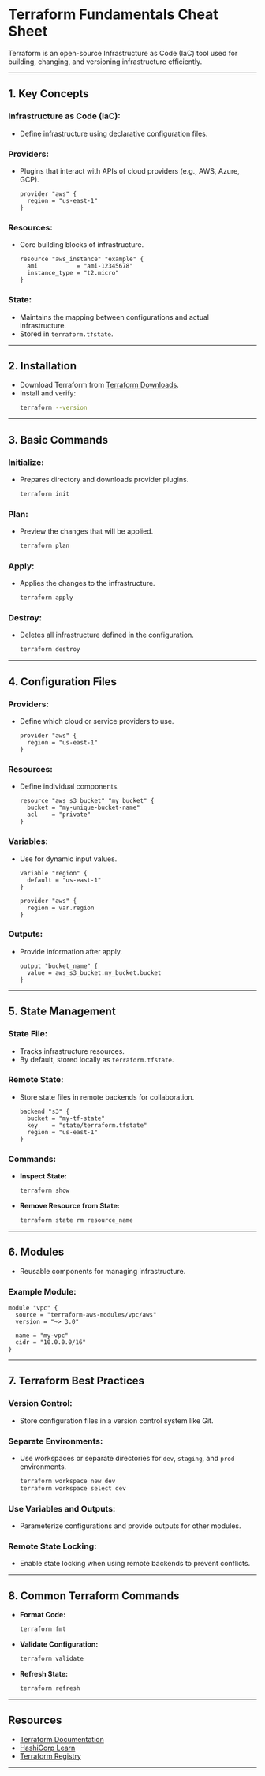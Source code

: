 # Terraform Fundamentals Cheat Sheet

Terraform is an open-source Infrastructure as Code (IaC) tool used for building, changing, and versioning infrastructure efficiently.

---

## 1. **Key Concepts**

### Infrastructure as Code (IaC):
- Define infrastructure using declarative configuration files.

### Providers:
- Plugins that interact with APIs of cloud providers (e.g., AWS, Azure, GCP).
  ```hcl
  provider "aws" {
    region = "us-east-1"
  }
  ```

### Resources:
- Core building blocks of infrastructure.
  ```hcl
  resource "aws_instance" "example" {
    ami           = "ami-12345678"
    instance_type = "t2.micro"
  }
  ```

### State:
- Maintains the mapping between configurations and actual infrastructure.
- Stored in `terraform.tfstate`.

---

## 2. **Installation**
- Download Terraform from [Terraform Downloads](https://www.terraform.io/downloads.html).
- Install and verify:
  ```bash
  terraform --version
  ```

---

## 3. **Basic Commands**

### Initialize:
- Prepares directory and downloads provider plugins.
  ```bash
  terraform init
  ```

### Plan:
- Preview the changes that will be applied.
  ```bash
  terraform plan
  ```

### Apply:
- Applies the changes to the infrastructure.
  ```bash
  terraform apply
  ```

### Destroy:
- Deletes all infrastructure defined in the configuration.
  ```bash
  terraform destroy
  ```

---

## 4. **Configuration Files**

### Providers:
- Define which cloud or service providers to use.
  ```hcl
  provider "aws" {
    region = "us-east-1"
  }
  ```

### Resources:
- Define individual components.
  ```hcl
  resource "aws_s3_bucket" "my_bucket" {
    bucket = "my-unique-bucket-name"
    acl    = "private"
  }
  ```

### Variables:
- Use for dynamic input values.
  ```hcl
  variable "region" {
    default = "us-east-1"
  }

  provider "aws" {
    region = var.region
  }
  ```

### Outputs:
- Provide information after apply.
  ```hcl
  output "bucket_name" {
    value = aws_s3_bucket.my_bucket.bucket
  }
  ```

---

## 5. **State Management**

### State File:
- Tracks infrastructure resources.
- By default, stored locally as `terraform.tfstate`.

### Remote State:
- Store state files in remote backends for collaboration.
  ```hcl
  backend "s3" {
    bucket = "my-tf-state"
    key    = "state/terraform.tfstate"
    region = "us-east-1"
  }
  ```

### Commands:
- **Inspect State:**
  ```bash
  terraform show
  ```

- **Remove Resource from State:**
  ```bash
  terraform state rm resource_name
  ```

---

## 6. **Modules**
- Reusable components for managing infrastructure.

### Example Module:
```hcl
module "vpc" {
  source = "terraform-aws-modules/vpc/aws"
  version = "~> 3.0"

  name = "my-vpc"
  cidr = "10.0.0.0/16"
}
```

---

## 7. **Terraform Best Practices**

### Version Control:
- Store configuration files in a version control system like Git.

### Separate Environments:
- Use workspaces or separate directories for `dev`, `staging`, and `prod` environments.
  ```bash
  terraform workspace new dev
  terraform workspace select dev
  ```

### Use Variables and Outputs:
- Parameterize configurations and provide outputs for other modules.

### Remote State Locking:
- Enable state locking when using remote backends to prevent conflicts.

---

## 8. **Common Terraform Commands**
- **Format Code:**
  ```bash
  terraform fmt
  ```

- **Validate Configuration:**
  ```bash
  terraform validate
  ```

- **Refresh State:**
  ```bash
  terraform refresh
  ```

---

## Resources
- [Terraform Documentation](https://www.terraform.io/docs)
- [HashiCorp Learn](https://learn.hashicorp.com/terraform)
- [Terraform Registry](https://registry.terraform.io/)

---
